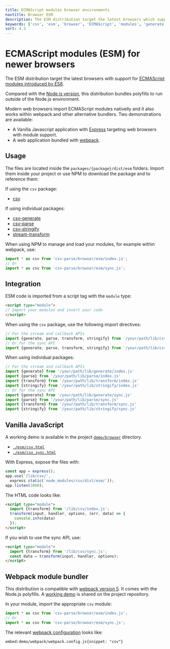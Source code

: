 ```yaml
---
title: ECMAScript modules browser environments
navtitle: Browser ESM
description: The ESM distribution target the latest browsers which support ECMAScript modules introduced by ES6.
keywords: ['csv', 'esm', 'browser', 'ECMAScript', 'modules', 'generate', 'parse', 'transform', 'stringify']
sort: 4.3
---
```


# ECMAScript modules (ESM) for newer browsers

The ESM distribution target the latest browsers with support for [ECMAScript modules introduced by ES6](https://caniuse.com/es6-module).

Compared with the [Node.js version](/csv/distributions/nodejs_esm/), this distribution bundles polyfills to run outside of the Node.js environment. 

Modern web browsers import ECMAScript modules nativelly and it also works within webpack and other alternative bundlers. Two demonstrations are available:

- A Vanilla Javascript application with [Express](https://expressjs.com/) targeting web browsers with module support.
- A web application bundled with [webpack](https://webpack.js.org/).

## Usage

The files are located inside the `packages/{package}/dist/esm` folders. Import them inside your project or use NPM to download the package and to reference them:

If using the `csv` package:

* [csv](https://github.com/adaltas/node-csv/tree/master/packages/csv/dist/esm)

If using individual packages:

* [csv-generate](https://github.com/adaltas/node-csv/tree/master/packages/csv-generate/dist/esm)
* [csv-parse](https://github.com/adaltas/node-csv/tree/master/packages/csv-parse/dist/esm)
* [csv-stringify](https://github.com/adaltas/node-csv/tree/master/packages/csv-stringify/dist/esm)
* [stream-transform](https://github.com/adaltas/node-csv/tree/master/packages/stream-transform/dist/esm)

When using NPM to manage and load your modules, for example within webpack, use:

```js
import * as csv from 'csv-parse/browser/esm/index.js';
// Or
import * as csv from 'csv-parse/browser/esm/sync.js';
```

## Integration

ESM code is imported from a script tag with the `module` type:

```html
<script type="module">
// Import your modules and insert your code
</script>
```

When using the `csv` package, use the following import directives:

```js
// For the stream and callback APIs
import {generate, parse, transform, stringify} from '/your/path/lib/csv/index.js'
// Or for the sync API
import {generate, parse, transform, stringify} from '/your/path/lib/csv/sync.js'
```

When using individual packages:

```js
// For the stream and callback APIs
import {generate} from '/your/path/lib/generate/index.js'
import {parse} from '/your/path/lib/parse/index.js'
import {transform} from '/your/path/lib/transform/index.js'
import {stringify} from '/your/path/lib/stringify/index.js'
// Or for the sync API
import {generate} from '/your/path/lib/generate/sync.js'
import {parse} from '/your/path/lib/parse/sync.js'
import {transform} from '/your/path/lib/transform/sync.js'
import {stringify} from '/your/path/lib/stringify/sync.js'
```

## Vanilla JavaScript

A working demo is available in the project [`demo/browser`](https://github.com/adaltas/node-csv/tree/master/demo/browser) directory.

* [`./esm/csv.html`](https://github.com/adaltas/node-csv/tree/master/demo/browser/esm/csv.html)
* [`./esm/csv_sync.html`](https://github.com/adaltas/node-csv/tree/master/demo/browser/esm/csv_sync.html)

With Express, expose the files with:

```js
const app = express();
app.use('/lib/csv/',
  express.static(`node_modules/csv/dist/esm/`));
app.listen(3000);
```

The HTML code looks like:

```html
<script type="module">
  import {transform} from '/lib/csv/index.js';
  transform(input, handler, options, (err, data) => {
    console.info(data)
  });
</script>
```

If you wish to use the sync API, use:

```html
<script type="module">
  import {transform} from '/lib/csv/sync.js';
  const data = transform(input, handler, options);
</script>
```

## Webpack module bundler

This distribution is compatible with [webpack version 5](https://webpack.js.org/). It comes with the Node.js polyfills. A [working demo](https://github.com/adaltas/node-csv/tree/master/demo/webpack) is shared on the project repository.

In your module, import the appropriate `csv` module:

```js
import * as csv from 'csv-parse/browser/esm/index.js';
// Or
import * as csv from 'csv-parse/browser/esm/sync.js';
```

The relevant [webpack configuration](https://github.com/adaltas/node-csv/tree/master/demo/webpack/webpack.config.js) looks like:

`embed:demo/webpack/webpack.config.js{snippet: "csv"}`
